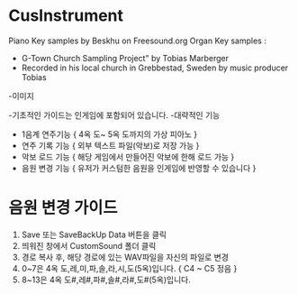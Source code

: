 # CusInstrument
 
Piano Key samples by Beskhu on Freesound.org 
Organ Key samples :
- G-Town Church Sampling Project" by Tobias Marberger
- Recorded in his local church in Grebbestad, Sweden by music producer Tobias

-이미지

-기초적인 가이드는 인게임에 포함되어 있습니다.
-대략적인 기능
- 1음계 연주기능 { 4옥 도~ 5옥 도까지의 가상 피아노 }
- 연주 기록 기능 { 외부 텍스트 파일(악보)로 저장 가능 }
- 악보 로드 기능 { 해당 게임에서 만들어진 악보에 한해 로드 가능 }
- 음원 변경 기능 { 유저가 커스텀한 음원을 인게임에 반영할 수 있습니다 }

# 음원 변경 가이드

1. Save 또는 SaveBackUp Data 버튼을 클릭
2. 띄워진 창에서 CustomSound 폴더 클릭
3. 경로 복사 후, 해당 경로에 있는 WAV파일을 자신의 파일로 변경
4. 0~7은 4옥 도,레,미,파,솔,라,시,도(5옥)입니다. { C4 ~ C5 정음 }
5. 8~13은 4옥 도#,레#,파#,솔#,라#,도#(5옥)입니다.
